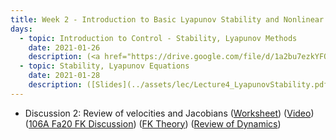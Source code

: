 ```yaml
---
title: Week 2 - Introduction to Basic Lyapunov Stability and Nonlinear Control
days:
  - topic: Introduction to Control - Stability, Lyapunov Methods
    date: 2021-01-26
    description: (<a href="https://drive.google.com/file/d/1a2bu7ezkYFQNUMVePsiIHGo614vbiCCy/view?usp=sharing">UPenn Slides</a>) ([Valmik's Linear Control Slides](../assets/lec/Lecture3_LinearControl_edit.pdf)) (<a href="https://youtu.be/M1CKDJw9IsY">Video</a>) ([Scribe Notes](../assets/scribe/scribe_lec3.pdf)) <br /> Reading - MLS 4.5
  - topic: Stability, Lyapunov Equations
    date: 2021-01-28
    description: ([Slides](../assets/lec/Lecture4_LyapunovStability.pdf)) ([Boardwork](../assets/lec/20210128_boardwork.pdf)) (<a href="https://youtu.be/O55kECcoIW8">Video</a>) ([Scribe Notes](../assets/scribe/scribe_lec4.pdf)) <br /> Reading - MLS 4.4
---
```


- Discussion 2: Review of velocities and Jacobians ([Worksheet](../assets/discussions/106B_Dis_2_Worksheet.pdf)) (<a href="https://youtu.be/klwpXSiTTxs">Video</a>) (<a href="https://youtu.be/m7skaeo-bgA">106A Fa20 FK Discussion</a>) ([FK Theory](../assets/misc/hw3_assignment.pdf)) (<a href="https://youtu.be/ds208j3HAYs">Review of Dynamics</a>)